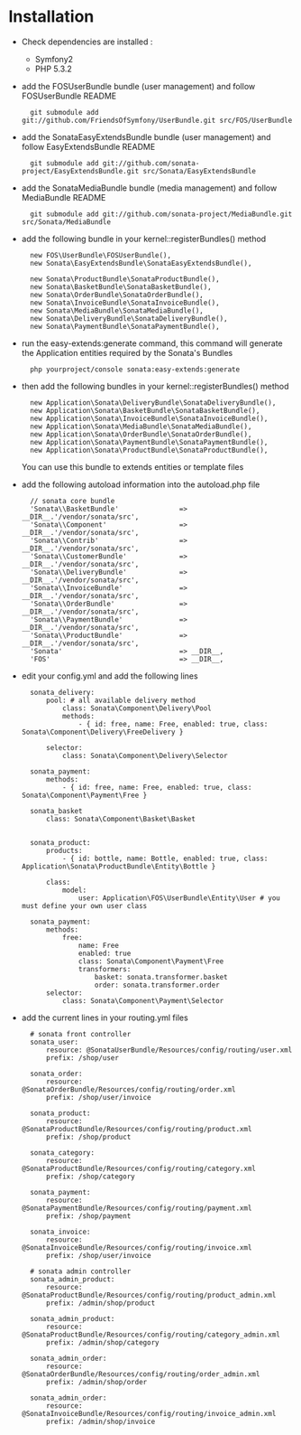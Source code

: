 Installation
============

* Check dependencies are installed :

    * Symfony2
    * PHP 5.3.2

* add the FOSUserBundle bundle (user management) and follow FOSUserBundle README

        git submodule add git://github.com/FriendsOfSymfony/UserBundle.git src/FOS/UserBundle

* add the SonataEasyExtendsBundle bundle (user management) and follow EasyExtendsBundle README

        git submodule add git://github.com/sonata-project/EasyExtendsBundle.git src/Sonata/EasyExtendsBundle

* add the SonataMediaBundle bundle (media management) and follow MediaBundle README

        git submodule add git://github.com/sonata-project/MediaBundle.git src/Sonata/MediaBundle


* add the following bundle in your kernel::registerBundles() method

        new FOS\UserBundle\FOSUserBundle(),
        new Sonata\EasyExtendsBundle\SonataEasyExtendsBundle(),

        new Sonata\ProductBundle\SonataProductBundle(),
        new Sonata\BasketBundle\SonataBasketBundle(),
        new Sonata\OrderBundle\SonataOrderBundle(),
        new Sonata\InvoiceBundle\SonataInvoiceBundle(),
        new Sonata\MediaBundle\SonataMediaBundle(),
        new Sonata\DeliveryBundle\SonataDeliveryBundle(),
        new Sonata\PaymentBundle\SonataPaymentBundle(),


* run the easy-extends:generate command, this command will generate the Application entities required by the Sonata's Bundles

        php yourproject/console sonata:easy-extends:generate

* then add the following bundles in your kernel::registerBundles() method

        new Application\Sonata\DeliveryBundle\SonataDeliveryBundle(),
        new Application\Sonata\BasketBundle\SonataBasketBundle(),
        new Application\Sonata\InvoiceBundle\SonataInvoiceBundle(),
        new Application\Sonata\MediaBundle\SonataMediaBundle(),
        new Application\Sonata\OrderBundle\SonataOrderBundle(),
        new Application\Sonata\PaymentBundle\SonataPaymentBundle(),
        new Application\Sonata\ProductBundle\SonataProductBundle(),

  You can use this bundle to extends entities or template files

* add the following autoload information into the autoload.php file

        // sonata core bundle
        'Sonata\\BasketBundle'               => __DIR__.'/vendor/sonata/src',
        'Sonata\\Component'                  => __DIR__.'/vendor/sonata/src',
        'Sonata\\Contrib'                    => __DIR__.'/vendor/sonata/src',
        'Sonata\\CustomerBundle'             => __DIR__.'/vendor/sonata/src',
        'Sonata\\DeliveryBundle'             => __DIR__.'/vendor/sonata/src',
        'Sonata\\InvoiceBundle'              => __DIR__.'/vendor/sonata/src',
        'Sonata\\OrderBundle'                => __DIR__.'/vendor/sonata/src',
        'Sonata\\PaymentBundle'              => __DIR__.'/vendor/sonata/src',
        'Sonata\\ProductBundle'              => __DIR__.'/vendor/sonata/src',
        'Sonata'                             => __DIR__,
        'FOS'                                => __DIR__,

* edit your config.yml and add the following lines

        sonata_delivery:
            pool: # all available delivery method
                class: Sonata\Component\Delivery\Pool
                methods:
                    - { id: free, name: Free, enabled: true, class: Sonata\Component\Delivery\FreeDelivery }

            selector:
                class: Sonata\Component\Delivery\Selector
            
        sonata_payment:
            methods:
                - { id: free, name: Free, enabled: true, class: Sonata\Component\Payment\Free }

        sonata_basket
            class: Sonata\Component\Basket\Basket


        sonata_product:
            products:
                - { id: bottle, name: Bottle, enabled: true, class: Application\Sonata\ProductBundle\Entity\Bottle }

            class:
                model:
                    user: Application\FOS\UserBundle\Entity\User # you must define your own user class

        sonata_payment:
            methods:
                free:
                    name: Free
                    enabled: true
                    class: Sonata\Component\Payment\Free
                    transformers:
                        basket: sonata.transformer.basket
                        order: sonata.transformer.order
            selector:
                class: Sonata\Component\Payment\Selector
        
* add the current lines in your routing.yml files

        # sonata front controller
        sonata_user:
            resource: @SonataUserBundle/Resources/config/routing/user.xml
            prefix: /shop/user

        sonata_order:
            resource: @SonataOrderBundle/Resources/config/routing/order.xml
            prefix: /shop/user/invoice

        sonata_product:
            resource: @SonataProductBundle/Resources/config/routing/product.xml
            prefix: /shop/product

        sonata_category:
            resource: @SonataProductBundle/Resources/config/routing/category.xml
            prefix: /shop/category

        sonata_payment:
            resource: @SonataPaymentBundle/Resources/config/routing/payment.xml
            prefix: /shop/payment

        sonata_invoice:
            resource: @SonataInvoiceBundle/Resources/config/routing/invoice.xml
            prefix: /shop/user/invoice

        # sonata admin controller
        sonata_admin_product:
            resource: @SonataProductBundle/Resources/config/routing/product_admin.xml
            prefix: /admin/shop/product

        sonata_admin_product:
            resource: @SonataProductBundle/Resources/config/routing/category_admin.xml
            prefix: /admin/shop/category

        sonata_admin_order:
            resource: @SonataOrderBundle/Resources/config/routing/order_admin.xml
            prefix: /admin/shop/order

        sonata_admin_order:
            resource: @SonataInvoiceBundle/Resources/config/routing/invoice_admin.xml
            prefix: /admin/shop/invoice
